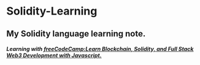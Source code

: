 # Solidity-Learning
## My Solidity language learning note.<br>
##### Learning with [freeCodeCamp:Learn Blockchain, Solidity, and Full Stack Web3 Development with Javascript.](https://github.com/smartcontractkit/full-blockchain-solidity-course-js)




















